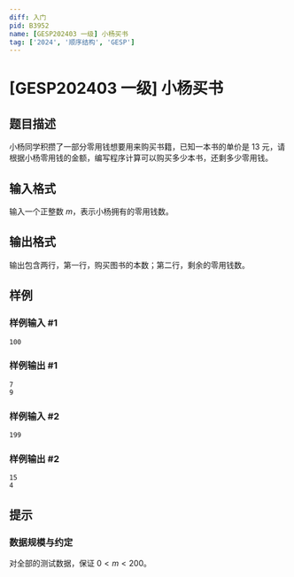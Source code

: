 ```yaml
---
diff: 入门
pid: B3952
name: [GESP202403 一级] 小杨买书
tag: ['2024', '顺序结构', 'GESP']
---
```

# [GESP202403 一级] 小杨买书
## 题目描述

小杨同学积攒了一部分零用钱想要用来购买书籍，已知一本书的单价是 $13$ 元，请根据小杨零用钱的金额，编写程序计算可以购买多少本书，还剩多少零用钱。
## 输入格式

输入一个正整数 $m$，表示小杨拥有的零用钱数。
## 输出格式

输出包含两行，第一行，购买图书的本数；第二行，剩余的零用钱数。
## 样例

### 样例输入 #1
```
100

```
### 样例输出 #1
```
7
9

```
### 样例输入 #2
```
199

```
### 样例输出 #2
```
15
4
```
## 提示

### 数据规模与约定

对全部的测试数据，保证 $0 < m < 200$。
